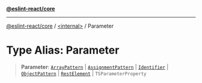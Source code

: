 [**@eslint-react/core**](../../README.md)

***

[@eslint-react/core](../../README.md) / [\<internal\>](../README.md) / Parameter

# Type Alias: Parameter

> **Parameter**: [`ArrayPattern`](../interfaces/ArrayPattern.md) \| [`AssignmentPattern`](../interfaces/AssignmentPattern.md) \| [`Identifier`](../interfaces/Identifier.md) \| [`ObjectPattern`](../interfaces/ObjectPattern.md) \| [`RestElement`](../interfaces/RestElement.md) \| `TSParameterProperty`
